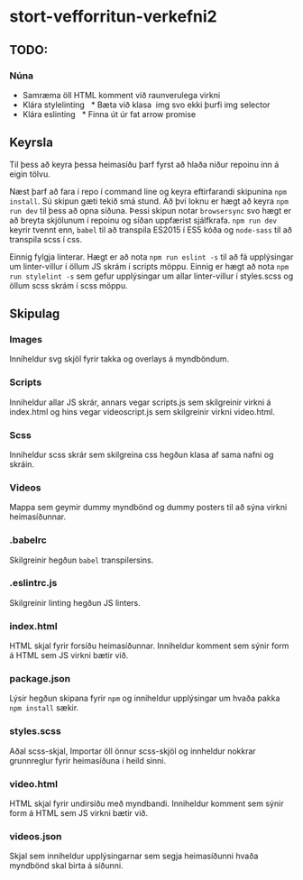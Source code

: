# stort-vefforritun-verkefni2

## TODO:

### Núna

* Samræma öll HTML komment við raunverulega virkni
* Klára stylelinting
    * Bæta við klasa  img svo ekki þurfi img selector
* Klára eslinting
    * Finna út úr fat arrow promise

## Keyrsla

Til þess að keyra þessa heimasíðu þarf fyrst að hlaða niður repoinu inn á eigin tölvu.

Næst þarf að fara í repo í command line og keyra eftirfarandi skipunina `npm install`. Sú skipun gæti tekið smá stund. Að því loknu er hægt að keyra `npm run dev` til þess að opna síðuna. Þessi skipun notar `browsersync` svo hægt er að breyta skjölunum í repoinu og síðan uppfærist sjálfkrafa. `npm run dev` keyrir tvennt enn, `babel` til að transpila ES2015 í ES5 kóða og `node-sass` til að transpila scss í css.

Einnig fylgja linterar. Hægt er að nota `npm run eslint -s` til að fá upplýsingar um linter-villur í öllum JS skrám í scripts möppu. Einnig er hægt að nota `npm run stylelint -s` sem gefur upplýsingar um allar linter-villur í styles.scss og öllum scss skrám í scss möppu.

## Skipulag

### Images

Inniheldur svg skjöl fyrir takka og overlays á myndböndum.

### Scripts

Inniheldur allar JS skrár, annars vegar scripts.js sem skilgreinir virkni á index.html og hins vegar videoscript.js sem skilgreinir virkni video.html.

### Scss

Inniheldur scss skrár sem skilgreina css hegðun klasa af sama nafni og skráin.

### Videos

Mappa sem geymir dummy myndbönd og dummy posters til að sýna virkni heimasíðunnar.

### .babelrc

Skilgreinir hegðun `babel` transpilersins.

### .eslintrc.js

Skilgreinir linting hegðun JS linters.

### index.html

HTML skjal fyrir forsíðu heimasíðunnar. Inniheldur komment sem sýnir form á HTML sem JS virkni bætir við.

### package.json

Lýsir hegðun skipana fyrir `npm` og inniheldur upplýsingar um hvaða pakka `npm install` sækir.

### styles.scss

Aðal scss-skjal, Importar öll önnur scss-skjöl og innheldur nokkrar grunnreglur fyrir heimasíðuna í heild sinni.

### video.html

HTML skjal fyrir undirsíðu með myndbandi. Inniheldur komment sem sýnir form á HTML sem JS virkni bætir við.

### videos.json

Skjal sem inniheldur upplýsingarnar sem segja heimasíðunni hvaða myndbönd skal birta á síðunni.
